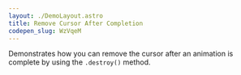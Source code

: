 ```yaml
---
layout: ./DemoLayout.astro
title: Remove Cursor After Completion
codepen_slug: WzVqeM
---
```


Demonstrates how you can remove the cursor after an animation is complete by using the `.destroy()` method.
